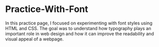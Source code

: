 # Practice-With-Font
In this practice page, I focused on experimenting with  font styles using HTML and CSS. The goal was to understand how typography plays an important role in web design and how it can improve the readability and visual appeal of a webpage.

